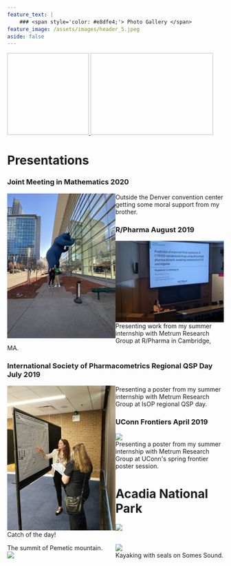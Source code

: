 ```yaml
---
feature_text: |
    ### <span style='color: #e8dfe4;'> Photo Gallery </span>
feature_image: /assets/images/header_5.jpeg
aside: false
---
```




<div class="gallery">
  <a data-fancybox="gallery-gallery" href="/assets/images/fishing.png" >
  <img data-src="/assets/images/fishing.png" class="lazyload" alt="" width="190" height="190">
  </a>
  
  
    
  <a data-fancybox="gallery-gallery" href="/assets/images/hiking.png" >
  <img data-src="/assets/images/hiking.png" class="lazyload" alt="" width="285" height="190">
  </a>
  
</div>


# Presentations

### Joint Meeting in Mathematics 2020
<img align="left" src= "/assets/images/JMM.jpeg" width="50%">

Outside the Denver convention center getting some moral support from my brother.

### R/Pharma August 2019
<img align="right" src= "/assets/images/Rinpharma.jpg" width="50%">

Presenting work from my summer internship with Metrum Research Group at R/Pharma in Cambridge, MA.

### International Society of Pharmacometrics Regional QSP Day July 2019
<img align="left" src= "/assets/images/QSP.jpg" width="50%">

Presenting a poster from my summer internship with Metrum Research Group at IsOP regional QSP day.

### UConn Frontiers April 2019
<img align="right" src= "/assets/images/frontiers.png" width="50%">

Presenting a poster from my summer internship with Metrum Research Group at UConn's spring frontier poster session.

# Acadia National Park
<img align="left" src= "/assets/images/fishing.png" width="50%">

Catch of the day!

<img align="right" src= "/assets/images/hiking.png" width="50%">
The summit of Pemetic mountain.

<img align="left" src= "/assets/images/kayaking.png" width="50%">
Kayaking with seals on Somes Sound.
